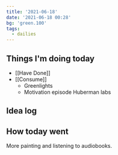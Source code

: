 ```yaml
---
title: '2021-06-18'
date: '2021-06-18 00:28'
bg: 'green.100'
tags:
  - dailies
---
```


## Things I'm doing today

- [[Have Done]]
- [[Consume]]
	- Greenlights
	- Motivation episode Huberman labs

## Idea log


## How today went
More painting and listening to audiobooks.